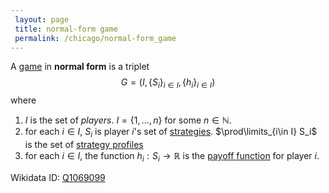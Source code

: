 ```yaml
---
 layout: page
 title: normal-form game
 permalink: /chicago/normal-form_game
---
```

A [game](https://mathgloss.github.io/MathGloss/chicago/game) in **normal form** is a triplet $$G = (I, \{S_i\}_{i\in I}, \{h_i\}_{i\in I})$$ where 
1. $I$ is the set of _players_. $I = \{1,\dots, n\}$ for some $n \in\mathbb N$.
2. for each $i \in I$, $S_i$ is player $i$'s set of [strategies](https://mathgloss.github.io/MathGloss/chicago/strategy). $\prod\limits_{i\in I} S_i$ is the set of [strategy profiles](https://mathgloss.github.io/MathGloss/chicago/strategy_profile)
3. for each $i\in I$, the function $h_i: S_i \to \mathbb R$ is the [payoff function](https://mathgloss.github.io/MathGloss/chicago/payoff_function) for player $i$.


Wikidata ID: [Q1069099](https://www.wikidata.org/wiki/Q1069099)